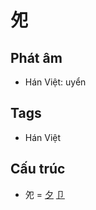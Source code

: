 # 夗

## Phát âm
* Hán Việt: uyển

## Tags
* Hán Việt

## Cấu trúc
* 夗 = [夕](夕.md) [卩](卩.md)

<script>window.HANZI_FIELD='夗';</script>